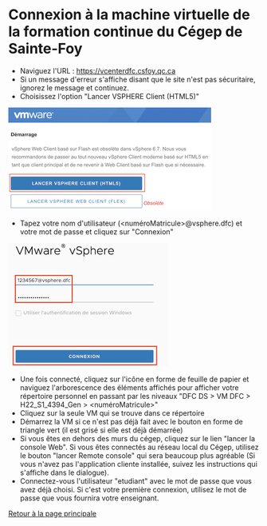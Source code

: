 # Connexion à la machine virtuelle de la formation continue du Cégep de Sainte-Foy

- Naviguez l'URL : https://vcenterdfc.csfoy.qc.ca
- Si un message d'erreur s'affiche disant que le site n'est pas sécuritaire, ignorez le message et continuez.
- Choisissez l'option "Lancer VSPHERE Client (HTML5)" 

![Lancer VSPHERE Client (HTML5)](img/vsphere_choix_client.png)

- Tapez votre nom d'utilisateur (<numéroMatricule>@vsphere.dfc) et votre mot de passe et cliquez sur "Connexion"

![Tapez votre nom d'utilisateur et votre mot de passe](img/vsphere_login.png)

- Une fois connecté, cliquez sur l'icône en forme de feuille de papier et naviguez l'arborescence des éléments affichés pour afficher votre répertoire personnel en passant par les niveaux "DFC DS > VM DFC > H22_S1_4394_Gen > <numéroMatricule>"
- Cliquez sur la seule VM qui se trouve dans ce répertoire
- Démarrez la VM si ce n'est pas déjà fait avec le bouton en forme de triangle vert (il est grisé si elle est déjà démarrée)
- Si vous êtes en dehors des murs du cégep, cliquez sur le lien "lancer la console Web". Si vous êtes connectés au réseau local du Cégep, utilisez le bouton "lancer Remote console" qui sera beaucoup plus agréable (Si vous n'avez pas l'application cliente installée, suivez les instructions qui s'affiche dans le dialogue).
- Connectez-vous l'utilisateur "etudiant" avec le mot de passe que vous avez déjà choisi. Si c'est votre première connexion, utilisez le mot de passe que vous fournira votre enseignant.

[Retour à la page principale](README.md)
